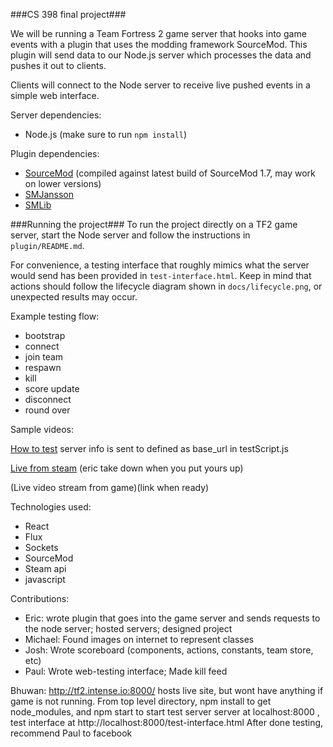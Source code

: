 ###CS 398 final project###

We will be running a Team Fortress 2 game server that hooks into game events with a plugin that uses the modding framework SourceMod. This plugin will send data to our Node.js server which processes the data and pushes it out to clients. 

Clients will connect to the Node server to receive live pushed events in a simple web interface.

Server dependencies:  

* Node.js (make sure to run `npm install`)

Plugin dependencies:  

* [SourceMod](http://www.sourcemod.net/) (compiled against latest build of SourceMod 1.7, may work on lower versions)  
* [SMJansson](https://forums.alliedmods.net/showthread.php?t=184604)  
* [SMLib](https://www.sourcemodplugins.org/smlib/)  

###Running the project###
To run the project directly on a TF2 game server, start the Node server and follow the instructions in `plugin/README.md`.

For convenience, a testing interface that roughly mimics what the server would send has been provided in `test-interface.html`. Keep in mind that actions should follow the lifecycle diagram shown in `docs/lifecycle.png`, or unexpected results may occur.

Example testing flow:

* bootstrap  
* connect  
* join team  
* respawn  
* kill  
* score update  
* disconnect  
* round over

Sample videos:

[How to test](https://drive.google.com/file/d/0Bw6EJN31sy-RTG5tVTh3U1FraTA/view?usp=sharing)
server info is sent to defined as base_url in testScript.js

[Live from steam](https://drive.google.com/file/d/0Bw6EJN31sy-RQzRaVTNxeWhPMU0/view?usp=sharing) (eric take down when you put yours up)

(Live video stream from game)(link when ready)

Technologies used:

* React
* Flux
* Sockets
* SourceMod
* Steam api
* javascript

Contributions:

* Eric: wrote plugin that goes into the game server and sends requests to the node server; hosted servers; designed project
* Michael: Found images on internet to represent classes
* Josh: Wrote scoreboard (components, actions, constants, team store, etc)
* Paul: Wrote web-testing interface; Made kill feed

Bhuwan: 
http://tf2.intense.io:8000/ hosts live site, but wont have anything if game is not running.
From top level directory, npm install to get node_modules, and npm start to start test server
server at localhost:8000 , test interface at http://localhost:8000/test-interface.html
After done testing, recommend Paul to facebook
